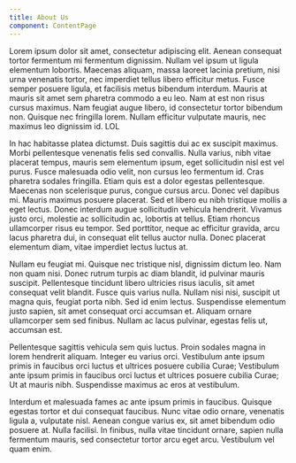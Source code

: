 ```yaml
---
title: About Us
component: ContentPage
---
```

Lorem ipsum dolor sit amet, consectetur adipiscing elit. Aenean consequat
tortor fermentum mi fermentum dignissim. Nullam vel ipsum ut ligula elementum
lobortis. Maecenas aliquam, massa laoreet lacinia pretium, nisi urna venenatis
tortor, nec imperdiet tellus libero efficitur metus. Fusce semper posuere
ligula, et facilisis metus bibendum interdum. Mauris at mauris sit amet sem
pharetra commodo a eu leo. Nam at est non risus cursus maximus. Nam feugiat
augue libero, id consectetur tortor bibendum non. Quisque nec fringilla lorem.
Nullam efficitur vulputate mauris, nec maximus leo dignissim id. LOL

In hac habitasse platea dictumst. Duis sagittis dui ac ex suscipit maximus.
Morbi pellentesque venenatis felis sed convallis. Nulla varius, nibh vitae
placerat tempus, mauris sem elementum ipsum, eget sollicitudin nisl est vel
purus. Fusce malesuada odio velit, non cursus leo fermentum id. Cras pharetra
sodales fringilla. Etiam quis est a dolor egestas pellentesque. Maecenas non
scelerisque purus, congue cursus arcu. Donec vel dapibus mi. Mauris maximus
posuere placerat. Sed et libero eu nibh tristique mollis a eget lectus. Donec
interdum augue sollicitudin vehicula hendrerit. Vivamus justo orci, molestie
ac sollicitudin ac, lobortis at tellus. Etiam rhoncus ullamcorper risus eu
tempor. Sed porttitor, neque ac efficitur gravida, arcu lacus pharetra dui, in
consequat elit tellus auctor nulla. Donec placerat elementum diam, vitae
imperdiet lectus luctus at.

Nullam eu feugiat mi. Quisque nec tristique nisl, dignissim dictum leo. Nam
non quam nisi. Donec rutrum turpis ac diam blandit, id pulvinar mauris
suscipit. Pellentesque tincidunt libero ultricies risus iaculis, sit amet
consequat velit blandit. Fusce quis varius nulla. Nullam nisi nisi, suscipit
ut magna quis, feugiat porta nibh. Sed id enim lectus. Suspendisse elementum
justo sapien, sit amet consequat orci accumsan et. Aliquam ornare ullamcorper
sem sed finibus. Nullam ac lacus pulvinar, egestas felis ut, accumsan est.

Pellentesque sagittis vehicula sem quis luctus. Proin sodales magna in lorem
hendrerit aliquam. Integer eu varius orci. Vestibulum ante ipsum primis in
faucibus orci luctus et ultrices posuere cubilia Curae; Vestibulum ante ipsum
primis in faucibus orci luctus et ultrices posuere cubilia Curae; Ut at mauris
nibh. Suspendisse maximus ac eros at vestibulum.

Interdum et malesuada fames ac ante ipsum primis in faucibus. Quisque egestas
tortor et dui consequat faucibus. Nunc vitae odio ornare, venenatis ligula a,
vulputate nisl. Aenean congue varius ex, sit amet bibendum odio posuere at.
Nulla facilisi. In finibus, nulla vitae tincidunt ornare, sapien nulla
fermentum mauris, sed consectetur tortor arcu eget arcu. Vestibulum vel quam
enim.
